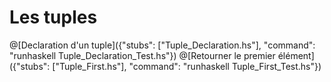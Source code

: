 # Les tuples
@[Declaration d'un tuple]({"stubs": ["Tuple_Declaration.hs"], "command": "runhaskell Tuple_Declaration_Test.hs"})
@[Retourner le premier élément]({"stubs": ["Tuple_First.hs"], "command": "runhaskell Tuple_First_Test.hs"})
